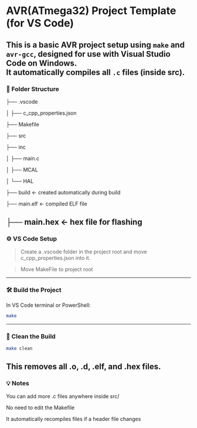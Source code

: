 # AVR(ATmega32) Project Template (for VS Code)

This is a basic AVR project setup using `make` and `avr-gcc`, designed for use with **Visual Studio Code** on Windows.  
It automatically compiles all `.c` files (inside src).
---

### 📁 Folder Structure
├── .vscode

│ ├── c_cpp_properties.json

├── Makefile

├── src

├── inc

│ ├── main.c

│ ├── MCAL

│ └── HAL

├── build ← created automatically during build

├── main.elf ← compiled ELF file

├── main.hex ← hex file for flashing
---

### ⚙️ VS Code Setup

> Create a .vscode folder in the project root and move c_cpp_properties.json into it.

> Move MakeFile to project root

---
### 🛠 Build the Project

In VS Code terminal or PowerShell:

```sh
make
```

---
### 🔄 Clean the Build
```sh
make clean
```
This removes all .o, .d, .elf, and .hex files.
---
### 💡 Notes
You can add more .c files anywhere inside src/

No need to edit the Makefile


It automatically recompiles files if a header file changes

